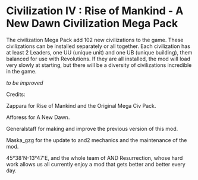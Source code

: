 Civilization IV : Rise of Mankind - A New Dawn
Civilization Mega Pack
=====================

The civilization Mega Pack add 102 new civilizations to the game. These civilizations can be installed separately or all together. Each civilization has at least 2 Leaders, one UU (unique unit) and one UB (unique building), them balanced for use with Revolutions. If they are all installed, the mod will load very slowly at starting, but there will be a diversity of civilizations incredible in the game.

*to be improved*

Credits:

Zappara for Rise of Mankind and the Original Mega Civ Pack.

Afforess for A New Dawn.

Generalstaff for making and improve the previous version of this mod.

Maska_gzg for the update to and2 mechanics and the maintenance of the mod.

45°38'N-13°47'E, and the whole team of AND Resurrection, whose hard work allows us all currently enjoy a mod that gets better and better every day. 
